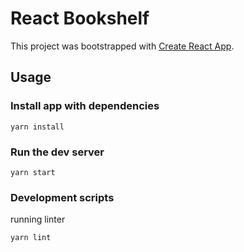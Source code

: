 # React Bookshelf

This project was bootstrapped with [Create React App](https://github.com/facebookincubator/create-react-app).

## Usage

### Install app with dependencies

    yarn install

### Run the dev server

    yarn start

### Development scripts

running linter

    yarn lint

